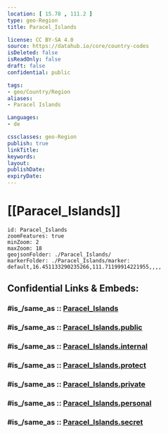 ```yaml
---
location: [ 15.78 , 111.2 ] 
type: geo-Region
title: Paracel_Islands

license: CC BY-SA 4.0
source: https://datahub.io/core/country-codes
isDeleted: false
isReadOnly: false
draft: false
confidential: public

tags:
- geo/Country/Region
aliases:
- Paracel Islands

Languages:
- de

cssclasses: geo-Region
publish: true
linkTitle: 
keywords: 
layout: 
publishDate: 
expiryDate: 
---
```


# [[Paracel_Islands]]

```leaflet
id: Paracel_Islands
zoomFeatures: true 
minZoom: 2 
maxZoom: 18
geojsonFolder: ./Paracel_Islands/
markerFolder: ./Paracel_Islands/marker: default,16.451133290235266,111.71199914221955,,,,

```


## Confidential Links & Embeds: 

### #is_/same_as :: [Paracel_Islands](/_Standards/Earth/Continent/Asia/Asia~East/China/provinces~China/Paracel_Islands.md) 

### #is_/same_as :: [Paracel_Islands.public](/_public/Earth/Continent/Asia/Asia~East/China/provinces~China/Paracel_Islands.public.md) 

### #is_/same_as :: [Paracel_Islands.internal](/_internal/Earth/Continent/Asia/Asia~East/China/provinces~China/Paracel_Islands.internal.md) 

### #is_/same_as :: [Paracel_Islands.protect](/_protect/Earth/Continent/Asia/Asia~East/China/provinces~China/Paracel_Islands.protect.md) 

### #is_/same_as :: [Paracel_Islands.private](/_private/Earth/Continent/Asia/Asia~East/China/provinces~China/Paracel_Islands.private.md) 

### #is_/same_as :: [Paracel_Islands.personal](/_personal/Earth/Continent/Asia/Asia~East/China/provinces~China/Paracel_Islands.personal.md) 

### #is_/same_as :: [Paracel_Islands.secret](/_secret/Earth/Continent/Asia/Asia~East/China/provinces~China/Paracel_Islands.secret.md)

